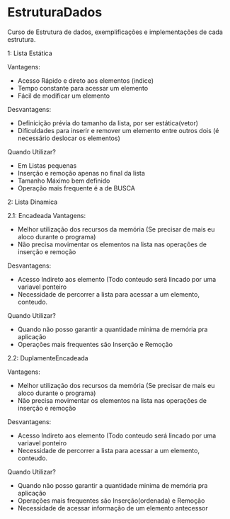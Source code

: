 # EstruturaDados
Curso de Estrutura de dados, exemplificações e implementações de cada estrutura.

 1: Lista Estática
  
Vantagens:
   - Acesso Rápido e direto aos elementos (indice)
   - Tempo constante para acessar um elemento
   - Fácil de modificar um elemento
  
Desvantagens:
   - Definicição prévia do tamanho da lista, por ser estática(vetor)
   - Dificuldades para inserir e remover um elemento entre outros dois (é necessário deslocar os elementos)

Quando Utilizar?
  - Em Listas pequenas
  - Inserção e remoção apenas no final da lista
  - Tamanho Máximo bem definido
  - Operação mais frequente é a de BUSCA

2: Lista Dinamica

2.1: Encadeada
 Vantagens:
   - Melhor utilização dos recursos da memória (Se precisar de mais eu aloco durante o programa)
   - Não precisa movimentar os elementos na lista nas operações de inserção e remoção
   
   
Desvantagens:
   - Acesso Indireto aos elemento (Todo conteudo será lincado por uma variavel ponteiro
   - Necessidade de percorrer a lista para acessar a um elemento, conteudo.
   
Quando Utilizar?
   - Quando não posso garantir a quantidade minima de memória pra aplicação
   - Operações mais frequentes são Inserção e Remoção

2.2: DuplamenteEncadeada

Vantagens:
   - Melhor utilização dos recursos da memória (Se precisar de mais eu aloco durante o programa)
   - Não precisa movimentar os elementos na lista nas operações de inserção e remoção
   
   
Desvantagens:
   - Acesso Indireto aos elemento (Todo conteudo será lincado por uma variavel ponteiro
   - Necessidade de percorrer a lista para acessar a um elemento, conteudo.
   
Quando Utilizar?
   - Quando não posso garantir a quantidade minima de memória pra aplicação
   - Operações mais frequentes são Inserção(ordenada) e Remoção
   - Necessidade de acessar informação de um elemento antecessor 
